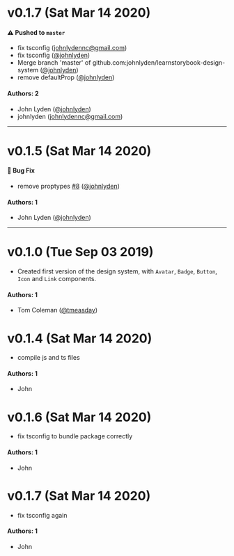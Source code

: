 # v0.1.7 (Sat Mar 14 2020)

#### ⚠️  Pushed to `master`

- fix tsconfig (johnlydennc@gmail.com)
- fix tsconfig ([@johnlyden](https://github.com/johnlyden))
- Merge branch 'master' of github.com:johnlyden/learnstorybook-design-system ([@johnlyden](https://github.com/johnlyden))
- remove defaultProp ([@johnlyden](https://github.com/johnlyden))

#### Authors: 2

- John Lyden ([@johnlyden](https://github.com/johnlyden))
- johnlyden (johnlydennc@gmail.com)

---

# v0.1.5 (Sat Mar 14 2020)

#### 🐛 Bug Fix

- remove proptypes [#8](https://github.com/johnlyden/learnstorybook-design-system/pull/8) ([@johnlyden](https://github.com/johnlyden))

#### Authors: 1

- John Lyden ([@johnlyden](https://github.com/johnlyden))

---

# v0.1.0 (Tue Sep 03 2019)

- Created first version of the design system, with `Avatar`, `Badge`, `Button`, `Icon` and `Link` components.

#### Authors: 1

- Tom Coleman ([@tmeasday](https://github.com/tmeasday))

# v0.1.4 (Sat Mar 14 2020)

- compile js and ts files

#### Authors: 1

- John

# v0.1.6 (Sat Mar 14 2020)

- fix tsconfig to bundle package correctly

#### Authors: 1

- John

# v0.1.7 (Sat Mar 14 2020)

- fix tsconfig again

#### Authors: 1

- John
